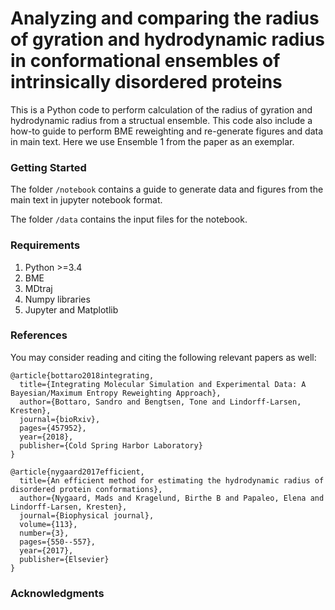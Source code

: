 # Analyzing and comparing the radius of gyration and hydrodynamic radius in conformational ensembles of intrinsically disordered proteins

This is a Python code to perform calculation of the radius of gyration and hydrodynamic radius from a structual ensemble. This code also include a how-to guide to perform BME reweighting and re-generate figures and data in main text. Here we use Ensemble 1 from the paper as an exemplar.  

### Getting Started

The folder `/notebook` contains a guide to generate data and figures from the main text in jupyter notebook format.

The folder `/data` contains the input files for the notebook.


### Requirements

1. Python >=3.4
2. BME 
3. MDtraj
4. Numpy libraries
5. Jupyter and Matplotlib


### References 
You may consider reading and citing the following relevant papers as well:
```
@article{bottaro2018integrating,
  title={Integrating Molecular Simulation and Experimental Data: A Bayesian/Maximum Entropy Reweighting Approach},
  author={Bottaro, Sandro and Bengtsen, Tone and Lindorff-Larsen, Kresten},
  journal={bioRxiv},
  pages={457952},
  year={2018},
  publisher={Cold Spring Harbor Laboratory}
}
```
```
@article{nygaard2017efficient,
  title={An efficient method for estimating the hydrodynamic radius of disordered protein conformations},
  author={Nygaard, Mads and Kragelund, Birthe B and Papaleo, Elena and Lindorff-Larsen, Kresten},
  journal={Biophysical journal},
  volume={113},
  number={3},
  pages={550--557},
  year={2017},
  publisher={Elsevier}
}
```
### Acknowledgments

